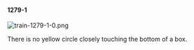 #### 1279-1
![train-1279-1-0.png](https://github.com/lil-lab/nlvr/raw/master/nlvr/train/images/76/train-1279-1-0.png "train-1279-1-0.png")

There is no yellow circle closely touching the bottom of a box.